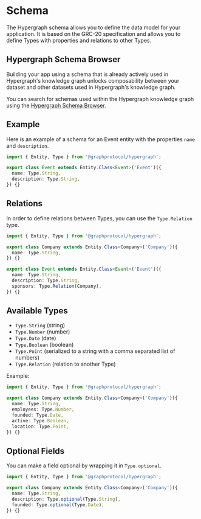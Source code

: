 # Schema

The Hypergraph schema allows you to define the data model for your application. It is based on the GRC-20 specification and allows you to define Types with properties and relations to other Types.

## Hypergraph Schema Browser

Building your app using a schema that is already actively used in Hypergraph's knowledge graph unlocks composability between your dataset and other datasets used in Hypergraph's knowledge graph. 

You can search for schemas used within the Hypergraph knowledge graph using the [Hypergraph Schema Browser](https://schema-browser.vercel.app/). 

## Example

Here is an example of a schema for an Event entity with the properties `name` and `description`.

```ts
import { Entity, Type } from '@graphprotocol/hypergraph';

export class Event extends Entity.Class<Event>('Event')({
  name: Type.String,
  description: Type.String,
}) {}
```

## Relations

In order to define relations between Types, you can use the `Type.Relation` type.

```ts
import { Entity, Type } from '@graphprotocol/hypergraph';

export class Company extends Entity.Class<Company>('Company')({
  name: Type.String,
}) {}

export class Event extends Entity.Class<Event>('Event')({
  name: Type.String,
  description: Type.String,
  sponsors: Type.Relation(Company),
}) {}
```

## Available Types

- `Type.String` (string)
- `Type.Number` (number)
- `Type.Date` (date)
- `Type.Boolean` (boolean)
- `Type.Point` (serialized to a string with a comma separated list of numbers)
- `Type.Relation` (relation to another Type)

Example:

```ts
import { Entity, Type } from '@graphprotocol/hypergraph';

export class Company extends Entity.Class<Company>('Company')({
  name: Type.String,
  employees: Type.Number,
  founded: Type.Date,
  active: Type.Boolean,
  location: Type.Point,
}) {}
```

## Optional Fields

You can make a field optional by wrapping it in `Type.optional`.

```ts
import { Entity, Type } from '@graphprotocol/hypergraph';

export class Company extends Entity.Class<Company>('Company')({
  name: Type.String,
  description: Type.optional(Type.String),
  founded: Type.optional(Type.Date),
}) {}
```
